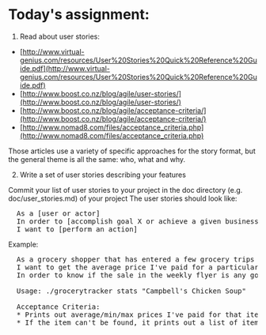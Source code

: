 # Today's assignment:

1. Read about user stories:

  * [http://www.virtual-genius.com/resources/User%20Stories%20Quick%20Reference%20Guide.pdf](http://www.virtual-genius.com/resources/User%20Stories%20Quick%20Reference%20Guide.pdf)
  * [http://www.boost.co.nz/blog/agile/user-stories/](http://www.boost.co.nz/blog/agile/user-stories/)
  * [http://www.boost.co.nz/blog/agile/acceptance-criteria/](http://www.boost.co.nz/blog/agile/acceptance-criteria/)
  * [http://www.nomad8.com/files/acceptance_criteria.php](http://www.nomad8.com/files/acceptance_criteria.php)

Those articles use a variety of specific approaches for the story format, but the general theme is all the same: who, what and why.

2. Write a set of user stories describing your features

Commit your list of user stories to your project in the doc directory (e.g. doc/user_stories.md) of your project
The user stories should look like:

<pre>
  As a [user or actor]
  In order to [accomplish goal X or achieve a given business value]
  I want to [perform an action]
</pre>

Example:

<pre>
  As a grocery shopper that has entered a few grocery trips into the application
  I want to get the average price I've paid for a particular item
  In order to know if the sale in the weekly flyer is any good.
  
  Usage: ./grocerytracker stats "Campbell's Chicken Soup"
  
  Acceptance Criteria:
  * Prints out average/min/max prices I've paid for that item
  * If the item can't be found, it prints out a list of items with similar names
</pre>
